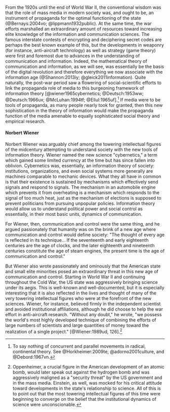 From the 1920s until the end of World War II, the conventional wisdom was that the role of mass
media in modern society was, and ought to be, an instrument of propaganda for the optimal
functioning of the state (@Bernays:2004vo; @lippmann1932public). At the same time, the war efforts marshalled an extraordinary amount of resources toward increasing elite knowledge of the information and communication sciences. The famous interstate contests of encrypting and deciphering secret codes are perhaps the best known example of this, but the developments in weaponry (for instance, anti-aircraft technology) as well as strategy (game theory) were first and foremost due to advances in the understanding of communication and information. Indeed, the mathematical theory of communication and information, as we will see, was essentially be the basis of the digital revolution and therefore everything we now associate with the information age (@Shannon:2013iy; @gleick2011information). Quite naturally, the post-war period saw a flowering of social-scientific efforts to link the propaganda role of media to this burgeoning framework of information theory [@wiener1965cybernetics; @Deutsch:1953ww; @Deutsch:1966ux; @McLuhan:1994tf; @Ellul:1965uf].[^radicals] If media were to be tools of propaganda, as many people nearly took for granted, then this new sophistication in the theory of information would make the propaganda function of the media amenable to equally sophisticated social theory and empirical research.
 
#### Norbert Wiener

Norbert Wiener was arguably chief among the towering intellectual figures of the midcentury attempting to understand society with the new tools of information theory. Wiener named the new science "cybernetics," a term which gained some limited currency at the time but has since fallen into oblivion. Cybernetics was, essentially, an information theory of society: institutions, organizations, and even social systems more generally are machines comparable to mechanic devices. What they all have in common is that their existence is sustained by mechanisms which effectively send signals and respond to signals. The mechanism in an automobile engine which prevents it from overheating is a mechanism which responds to the signal of too much heat, just as the mechanism of elections is supposed to prevent politicians from pursuing unpopular policies. Information theory would allow us to understand political power and social control as essentially, in their most basic units, dynamics of communication.

For Wiener, then, communication and control were the same thing, and he argued passionately that humanity was on the brink of a new age where communication and control would define society: "The thought of every age is reflected in its technique... If the seventeenth and early eighteenth centuries are the age of clocks, and the later eighteenth and nineteenth centuries constitute the age of steam engines, the present time is the age of communication and control."

But Wiener also wrote passionately and ominously that the American state and small elite minorities posed an extraordinary threat in this new age of communication and control. Starting in World War II and continuing throughout the Cold War, the US state was aggressively bringing science under its aegis. This is well-known and well-documented, but it is especially interesting that it is also reflected in the lives and thought of many of the very towering intellectual figures who were at the forefront of the new sciences. Wiener, for instance, believed firmly in the independent scientist and avoided institutional affiliations, although he did choose to help the war effort in anti-aircraft research. "Without any doubt," he wrote, "we possess the world's most highly developed technique of combining the efforts of large numbers of scientists and large quantities of money toward the realization of a single project." [@Wiener:1989ud, 126].[^oppandeinstein]

[^radicals]: To say nothing of concurrent and parallel movements in radical, continental theory. See
@Horkheimer:2009te, @adorno2001culture, and @Debord:1967vn.

[^oppandeinstein]: Oppenheimer, a crucial figure in the American development of an atomic bomb, would later speak out against the hydrogen bomb and was aggressively maligned as a "security threat" by the US government and in the mass media. Einstein, as well, was mocked for his critical attitude toward developments in the state's relationship to science. All of this is to point out that the most towering intellectual figures of this time were beginning to converge on the belief that the institutional dynamics of science were unconscionable.